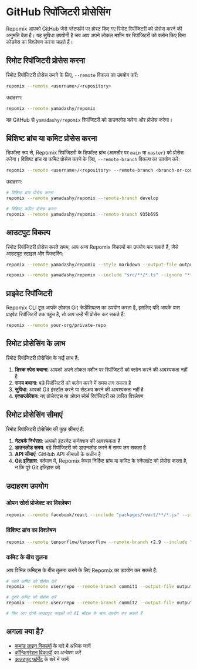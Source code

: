 # GitHub रिपॉजिटरी प्रोसेसिंग

Repomix आपको GitHub जैसे प्लेटफॉर्म पर होस्ट किए गए रिमोट रिपॉजिटरी को प्रोसेस करने की अनुमति देता है। यह सुविधा उपयोगी है जब आप अपने लोकल मशीन पर रिपॉजिटरी को क्लोन किए बिना कोडबेस का विश्लेषण करना चाहते हैं।

## रिमोट रिपॉजिटरी प्रोसेस करना

रिमोट रिपॉजिटरी प्रोसेस करने के लिए, `--remote` विकल्प का उपयोग करें:

```bash
repomix --remote <username>/<repository>
```

उदाहरण:

```bash
repomix --remote yamadashy/repomix
```

यह GitHub से `yamadashy/repomix` रिपॉजिटरी को डाउनलोड करेगा और प्रोसेस करेगा।

## विशिष्ट ब्रांच या कमिट प्रोसेस करना

डिफॉल्ट रूप से, Repomix रिपॉजिटरी के डिफॉल्ट ब्रांच (आमतौर पर `main` या `master`) को प्रोसेस करेगा। विशिष्ट ब्रांच या कमिट प्रोसेस करने के लिए, `--remote-branch` विकल्प का उपयोग करें:

```bash
repomix --remote <username>/<repository> --remote-branch <branch-or-commit>
```

उदाहरण:

```bash
# विशिष्ट ब्रांच प्रोसेस करना
repomix --remote yamadashy/repomix --remote-branch develop

# विशिष्ट कमिट प्रोसेस करना
repomix --remote yamadashy/repomix --remote-branch 935b695
```

## आउटपुट विकल्प

रिमोट रिपॉजिटरी प्रोसेस करते समय, आप अन्य Repomix विकल्पों का उपयोग कर सकते हैं, जैसे आउटपुट स्टाइल और फिल्टरिंग:

```bash
repomix --remote yamadashy/repomix --style markdown --output-file output.md
```

```bash
repomix --remote yamadashy/repomix --include "src/**/*.ts" --ignore "**/*.test.ts"
```

## प्राइवेट रिपॉजिटरी

Repomix CLI टूल आपके लोकल Git क्रेडेंशियल्स का उपयोग करता है, इसलिए यदि आपके पास प्राइवेट रिपॉजिटरी तक पहुंच है, तो आप उन्हें भी प्रोसेस कर सकते हैं:

```bash
repomix --remote your-org/private-repo
```

## रिमोट प्रोसेसिंग के लाभ

रिमोट रिपॉजिटरी प्रोसेसिंग के कई लाभ हैं:

1. **डिस्क स्पेस बचाना**: आपको अपने लोकल मशीन पर रिपॉजिटरी को क्लोन करने की आवश्यकता नहीं है
2. **समय बचाना**: बड़े रिपॉजिटरी को क्लोन करने में समय लग सकता है
3. **सुविधा**: आपको Git इंस्टॉल करने या सेटअप करने की आवश्यकता नहीं है
4. **एक्सप्लोरेशन**: नए प्रोजेक्ट्स या ओपन सोर्स रिपॉजिटरी का त्वरित विश्लेषण

## रिमोट प्रोसेसिंग सीमाएं

रिमोट रिपॉजिटरी प्रोसेसिंग की कुछ सीमाएं हैं:

1. **नेटवर्क निर्भरता**: आपको इंटरनेट कनेक्शन की आवश्यकता है
2. **डाउनलोड समय**: बड़े रिपॉजिटरी को डाउनलोड करने में समय लग सकता है
3. **API सीमाएं**: GitHub API सीमाओं के अधीन है
4. **Git इतिहास**: वर्तमान में, Repomix केवल निर्दिष्ट ब्रांच या कमिट के स्नैपशॉट को प्रोसेस करता है, न कि पूरे Git इतिहास को

## उदाहरण उपयोग

### ओपन सोर्स प्रोजेक्ट का विश्लेषण

```bash
repomix --remote facebook/react --include "packages/react/**/*.js" --style markdown --output-file react-analysis.md
```

### विशिष्ट ब्रांच का विश्लेषण

```bash
repomix --remote tensorflow/tensorflow --remote-branch r2.9 --include "tensorflow/python/**/*.py" --output-file tensorflow-python-api.xml
```

### कमिट के बीच तुलना

आप विभिन्न कमिट्स के बीच तुलना करने के लिए Repomix का उपयोग कर सकते हैं:

```bash
# पहले कमिट को प्रोसेस करें
repomix --remote user/repo --remote-branch commit1 --output-file output1.xml

# दूसरे कमिट को प्रोसेस करें
repomix --remote user/repo --remote-branch commit2 --output-file output2.xml

# फिर आप दोनों आउटपुट फाइलों को AI मॉडल के साथ उपयोग कर सकते हैं
```

## अगला क्या है?

- [कमांड लाइन विकल्पों](command-line-options.md) के बारे में अधिक जानें
- [कॉन्फिगरेशन विकल्पों](configuration.md) का अन्वेषण करें
- [आउटपुट फॉर्मेट](output.md) के बारे में जानें
